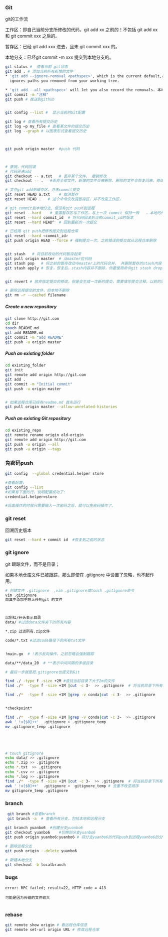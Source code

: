 ### Git

git的工作流

工作区：即自己当前分支所修改的代码，git add xx 之前的！不包括 git add xx 和 git commit xxx 之后的。

暂存区：已经 git add xxx 进去，且未 git commit xxx 的。

本地分支：已经git commit -m xxx 提交到本地分支的。

```bash
git status #  查看当前 git状态
git add . # 添加当前所有新增的文件
* 'git add --ignore-removal <pathspec>', which is the current default,本地删除的远程不删除
  ignores paths you removed from your working tree.

* 'git add --all <pathspec>' will let you also record the removals. 本地删除的远程也会删除
git commit -m "注释"
git push # 推送到github


git config --list #  显示当前的Git配置

git log # 查看所有提交历史
git log –p my_file # 查看某文件的提交历史
git log --graph # 以图表形式查看提交历史



git push origin master  #push 代码



# 撤销，代码回滚
# 代码还未add
git checkout -- a.txt   # 丢弃某个文件， 撤销修改
git checkout -- .   #丢弃全部文件，新增的文件会被删除、删除的文件会恢复回来、修改的文件会回去。

# 文件git add到缓存区，并未commit提交
git reset HEAD a.txt	# 取消暂存 
git reset HEAD .   # 这个命令仅改变暂存区，并不改变工作区，

# git commit到本地分支、但没有git push到远程
git reset --hard	# 重置暂存区与工作区，与上一次 commit 保持一致   ，本地的代码会回退到上个版本！
git reset --hard commit_id 	# 将代码回滚到当前commit_id的版本
git reset --hard HEAD^  # 回到最新的一次提交

# 已经用 git push把修改提交到远程仓库
git reset --hard <commit_id>
git push origin HEAD --force # 强制提交一次，之前错误的提交就从远程仓库删除


git stash	# 将目前改动的代码暂存起来
git pull origin master	# 从master拉代码
git stash pop	# 将之前的暂存改动与master上的代码合并， 并删除暂存的stash内容
git stash apply # 恢复，恢复后，stash内容并不删除，你要使用命令git stash drop来删除


git revert # 放弃指定提交的修改，但是会生成一次新的提交，需要填写提交注释，以前的历史记录都在；
```



```bash
# 删除远程提交的文件，但本地不删除
git rm -r --cached filename 


```





##### Create a new repository

```bash
git clone http://git.com
cd dir
touch README.md
git add README.md
git commit -m "add README"
git push -u origin master
```

##### Push an existing folder

```bash
cd existing_folder
git init
git remote add origin http://git.com
git add .
git commit -m "Initial commit"
git push -u origin master


# 如果远程仓库已经有readme.md 首先运行
git pull origin master --allow-unrelated-histories
```

##### Push an existing Git repository

```bash
cd existing_repo
git remote rename origin old-origin
git remote add origin http://git.com
git push -u origin --all
git push -u origin --tags
```



### 免密码push

```bash
git config  --global credential.helper store

#查看配置:
git config --list
#如果有下面的行，说明配置成功了:
credential.helper=store

#后面操作的时候只需要输入一次密码之后，就可以免密码操作了。
```

### git reset 

回溯历史版本

```bash
git reset --hard + commit id  #恢复到之前的状态

```







### git ignore 

git 跟踪文件，而不是目录；

如果本地仓库文件已被跟踪，那么即使在 .gitignore 中设置了忽略，也不起作用。

```bash
# 创建文件 .gitignore  ,vim .gitignore或touch .gitignore命令
vim .gitignore
向其中添加不想上传到git 的文件



以斜杠/开头表示目录
data/ #过滤data文件夹下的所有内容

*.zip 过滤所有.zip文件

code/*.txt #过滤code路径下的所有txt文件


!main.go  # !表示反向操作，之前忽略会强制跟踪

data/**/data_20  # **表示中间间隔的多级目录

# 最后一步就是把.gitignore也提交到Git

find ./ -type f -size +2M #查找当前目录下大于2m的文件
find ./*  -type f -size +1M |cut -c 3-  >> .gitignore  # 将当前目录下所有大于1m的文件加入gitignore, 递归所有的

find ./*  -type f -size +1M |grep -v conda|cut -c 3-  >> .gitignore


*checkpoint*

find ./*  -type f -size +1M |grep -v conda|cut -c 3-  >> .gitignore
awk ' !x[$0]++'  .gitignore > .gitignore_temp
mv .gitignore_temp .gitignore






```



```bash
# touch gitignore
echo data/ >> .gitignore
echo *.zip >> .gitignore
echo *.txt  >> .gitignore
echo *.csv >> .gitignore
echo *.log >> .gitignore
find ./*  -type f -size +1M |cut -c 3-  >> .gitignore  # 将当前目录下所有大于1m的文件加入gitignore, 递归所有的
awk ' !x[$0]++'  .gitignore >  gitignore_temp # 去重不改变顺序
mv gitignore_temp .gitignore
```





### branch

```bash
 git branch #查看branch
 git branch -a  # 查看所有分支，包括本地和远程分支
 
git branch yuanbo6	#创建分支yuanbo6
git checkout yuanbo6	#切换到分支yuanbo6
git push origin yuanbo6:yuanbo6 # 将分支yuanbo6的代码push到远程yuanbo6的分支上

# 删除远程分支
git push origin --delete yuanbo6

# 新建本地分支
git checkout -b localbranch


```



### bugs

```
error: RPC failed; result=22, HTTP code = 413

可能是因为传输的文件较大


```



### rebase





```bash
git remote show origin # 看远程仓库信息
git remote set-url origin URL # 修改远程仓库
```

